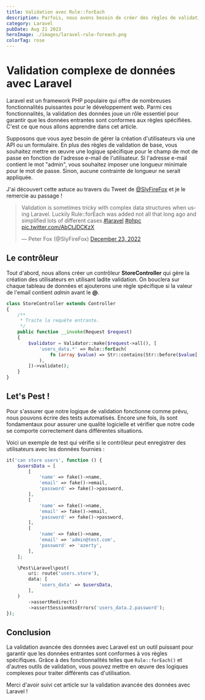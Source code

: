 ```yaml
---
title: Validation avec Rule::forEach
description: Parfois, nous avons besoin de créer des règles de validation complexes, et même dans ces cas nous pouvons éviter des règles personnalisées grâce à certains helpers intégrés dans le Framework.
category: Laravel
pubDate: Aug 21 2023
heroImage: ./images/laravel-rule-foreach.png
colorTag: rose
---
```


# Validation complexe de données avec Laravel

Laravel est un framework PHP populaire qui offre de nombreuses fonctionnalités puissantes pour le développement web. Parmi ces fonctionnalités, la validation des données joue un rôle essentiel pour garantir que les données entrantes sont conformes aux règles spécifiées. C'est ce que nous allons apprendre dans cet article.

Supposons que vous ayez besoin de gérer la création d'utilisateurs via une API ou un formulaire. En plus des règles de validation de base, vous souhaitez mettre en œuvre une logique spécifique pour le champ de mot de passe en fonction de l'adresse e-mail de l'utilisateur. Si l'adresse e-mail contient le mot "admin", vous souhaitez imposer une longueur minimale pour le mot de passe. Sinon, aucune contrainte de longueur ne serait appliquée.

J'ai découvert cette astuce au travers du Tweet de <a href="https://twitter.com/SlyFireFox">@SlyFireFox</a> et je le remercie au passage !

<blockquote class="twitter-tweet"><p lang="en" dir="ltr">Validation is sometimes tricky with complex data structures when using Laravel. Luckily Rule::forEach was added not all that long ago and simplified lots of different cases.<a href="https://twitter.com/hashtag/laravel?src=hash&amp;ref_src=twsrc%5Etfw">#laravel</a> <a href="https://twitter.com/hashtag/phpc?src=hash&amp;ref_src=twsrc%5Etfw">#phpc</a> <a href="https://t.co/AbCtJDCKzX">pic.twitter.com/AbCtJDCKzX</a></p>&mdash; Peter Fox (@SlyFireFox) <a href="https://twitter.com/SlyFireFox/status/1606348951640313887?ref_src=twsrc%5Etfw">December 23, 2022</a></blockquote> <script async src="https://platform.twitter.com/widgets.js" charset="utf-8"></script>

## Le contrôleur

Tout d'abord, nous allons créer un contrôleur **StoreController** qui gère la création des utilisateurs en utilisant ladite validation. On bouclera sur chaque tableau de données et ajouterons une règle spécifique si la valeur de l'email contient *admin* avant le **@**.

```php
class StoreController extends Controller
{
    /**
     * Traite la requête entrante.
     */
    public function __invoke(Request $request)
    {
        $validator = Validator::make($request->all(), [
            'users_data.*' => Rule::forEach(
                fn (array $value) => Str::contains(Str::before($value['email'], '@'), 'admin') ? ['password' => 'min:20'] : [],
            ),
        ])->validate();
    }
}
```

## Let's Pest !

Pour s'assurer que notre logique de validation fonctionne comme prévu, nous pouvons écrire des tests automatisés. Encore une fois, ils sont fondamentaux pour assurer une qualité logicielle et vérifier que notre code se comporte correctement dans différentes situations.

Voici un exemple de test qui vérifie si le contrôleur peut enregistrer des utilisateurs avec les données fournies :

```php
it('can store users', function () {
    $usersData = [
        [
            'name' => fake()->name,
            'email' => fake()->email,
            'password' => fake()->password,
        ],
        [
            'name' => fake()->name,
            'email' => fake()->email,
            'password' => fake()->password,
        ],
        [
            'name' => fake()->name,
            'email' => 'admin@test.com',
            'password' => 'azerty',
        ],
    ];

    \Pest\Laravel\post(
        uri: route('users.store'),
        data: [
            'users_data' => $usersData,
        ],
    )
        ->assertRedirect()
        ->assertSessionHasErrors('users_data.2.password');
});
```

## Conclusion

La validation avancée des données avec Laravel est un outil puissant pour garantir que les données entrantes sont conformes à vos règles spécifiques. Grâce à des fonctionnalités telles que `Rule::forEach()` et d'autres outils de validation, vous pouvez mettre en œuvre des logiques complexes pour traiter différents cas d'utilisation.

Merci d'avoir suivi cet article sur la validation avancée des données avec Laravel !